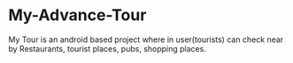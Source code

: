 # My-Advance-Tour
My Tour is an android based project where in user(tourists) can check near by Restaurants, tourist places, pubs, shopping places.
